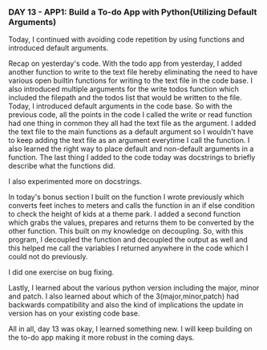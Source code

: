 ### DAY 13 - APP1: Build a To-do App with Python(Utilizing Default Arguments)

Today, I continued with avoiding code repetition by using functions and introduced default arguments.

Recap on yesterday's code. With the todo app from yesterday, I added another function to write to the text file
hereby eliminating the need to have various open builtin functions for writing to the text file in the code base.
I also introduced multiple  arguments for the write todos function which included the filepath and the todos list
that would be written to the file. Today, I introduced default arguments in the code base. So with the previous code,
all the points in the code I called the write or read function had one thing in common they all had the text file as
the argument. I added the text file to the main functions as a default argument so I wouldn't have to keep adding the
text file as an argument everytime I call the function. I also learned the right way to place default and non-default
arguments in a function. The last thing I added to the code today was docstrings to briefly describe what the 
functions did.

I also experimented more on docstrings.

In today's bonus section I built on the function I wrote previously which converts feet inches to meters and calls the 
function in an if else condition to check the height of kids at a theme park. I added a second function which grabs the 
values, prepares and returns them to be converted by the other function. This built on my knowledge on decoupling. So, with 
this program, I decoupled the function and decoupled the output as well and this helped me call the variables I returned 
anywhere in the code which I could not do previously.

I did one exercise on bug fixing.

Lastly, I learned about the various python version including the major, minor and patch. I also learned about which of the
3(major,minor,patch) had backwards compatibility and also the kind of implications the update in version has on your
existing code base.

All in all, day 13 was okay, I learned something new. I will keep building on the to-do app making it more robust in the coming days.